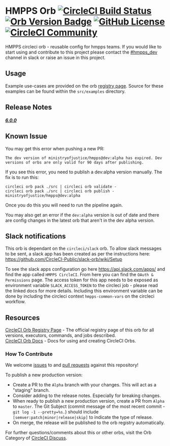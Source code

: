# HMPPS Orb [![CircleCI Build Status](https://circleci.com/gh/ministryofjustice/hmpps-circleci-orb.svg?style=shield "CircleCI Build Status")](https://circleci.com/gh/ministryofjustice/hmpps-circleci-orb) [![Orb Version Badge](https://badges.circleci.com/orbs/ministryofjustice/hmpps.svg)](https://circleci.com/orbs/registry/orb/ministryofjustice/hmpps) [![GitHub License](https://img.shields.io/badge/license-MIT-lightgrey.svg)](https://raw.githubusercontent.com/ministryofjustice/hmpps-circleci-orb/master/LICENSE) [![CircleCI Community](https://img.shields.io/badge/community-CircleCI%20Discuss-343434.svg)](https://discuss.circleci.com/c/ecosystem/orbs)

HMPPS circleci orb - reusable config for hmpps teams. If you would like to start using and contribute to this project please contact the [#hmpps_dev](https://mojdt.slack.com/archives/C69NWE339) channel in slack or raise an issue in this project.

## Usage

Example use-cases are provided on the orb [registry page](https://circleci.com/orbs/registry/orb/ministryofjustice/hmpps#usage-examples). Source for these examples can be found within the `src/examples` directory.

## Release Notes

##### [6.0.0](release-notes/6.0.0.md)

## Known Issue

You may get this error when pushing a new PR:
```
The dev version of ministryofjustice/hmpps@dev:alpha has expired. Dev versions of orbs are only valid for 90 days after publishing.
```

If you see this error, you need to publish a dev:alpha version manually. The fix is to run this:

```
circleci orb pack ./src | circleci orb validate -
circleci orb pack ./src | circleci orb publish -  ministryofjustice/hmpps@dev:alpha
```

Once you do this you will need to run the pipeline again.

You may also get an error if the `dev:alpha` version is out of date and there are config changes in the latest orb that aren't in the dev alpha version.

## Slack notifications

This orb is dependant on the `circleci/slack` orb. To allow slack messages to be sent, a slack app has been created as per the instructions here: <https://github.com/CircleCI-Public/slack-orb/wiki/Setup>

To see the slack apps configuration go here <https://api.slack.com/apps/> and find the app called `HMPPS CircleCI`. From here you can find the `OAuth & Permissions` page. The access token for this app needs to be exposed as environment variable `SLACK_ACCESS_TOKEN` to the circleci job - please read the linked docs for more details. Including this environment variable can be done by including the circleci context `hmpps-common-vars` on the circleci workflow.

## Resources

[CircleCI Orb Registry Page](https://circleci.com/orbs/registry/orb/ministryofjustice/hmpps) - The official registry page of this orb for all versions, executors, commands, and jobs described.  
[CircleCI Orb Docs](https://circleci.com/docs/2.0/orb-intro/#section=configuration) - Docs for using and creating CircleCI Orbs.  

### How To Contribute

We welcome [issues](https://github.com/ministryofjustice/hmpps-circleci-orb/issues) to and [pull requests](https://github.com/ministryofjustice/hmpps-circleci-orb/pulls) against this repository!

To publish a new production version:
* Create a PR to the `Alpha` branch with your changes. This will act as a "staging" branch.
* Consider adding to the release notes. Especially for breaking changes.
* When ready to publish a new production version, create a PR from `Alpha` to `master`. The Git Subject (commit message of the most recent commit - `git log -1 --pretty=%s.`) should include `[semver:patch|minor|release|skip]` to indicate the type of release.
* On merge, the release will be published to the orb registry automatically.

For further questions/comments about this or other orbs, visit the Orb Category of [CircleCI Discuss](https://discuss.circleci.com/c/orbs).

